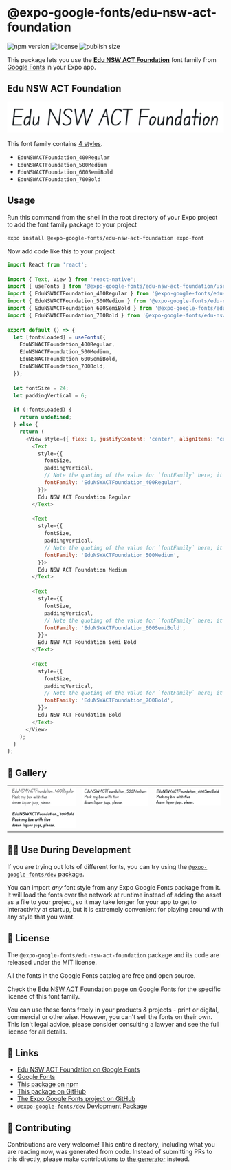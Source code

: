 # @expo-google-fonts/edu-nsw-act-foundation

![npm version](https://flat.badgen.net/npm/v/@expo-google-fonts/edu-nsw-act-foundation)
![license](https://flat.badgen.net/github/license/expo/google-fonts)
![publish size](https://flat.badgen.net/packagephobia/install/@expo-google-fonts/edu-nsw-act-foundation)

This package lets you use the [**Edu NSW ACT Foundation**](https://fonts.google.com/specimen/Edu+NSW+ACT+Foundation) font family from [Google Fonts](https://fonts.google.com/) in your Expo app.

## Edu NSW ACT Foundation

![Edu NSW ACT Foundation](./font-family.png)

This font family contains [4 styles](#-gallery).

- `EduNSWACTFoundation_400Regular`
- `EduNSWACTFoundation_500Medium`
- `EduNSWACTFoundation_600SemiBold`
- `EduNSWACTFoundation_700Bold`

## Usage

Run this command from the shell in the root directory of your Expo project to add the font family package to your project
```sh
expo install @expo-google-fonts/edu-nsw-act-foundation expo-font
```

Now add code like this to your project
```js
import React from 'react';

import { Text, View } from 'react-native';
import { useFonts } from '@expo-google-fonts/edu-nsw-act-foundation/useFonts';
import { EduNSWACTFoundation_400Regular } from '@expo-google-fonts/edu-nsw-act-foundation/400Regular';
import { EduNSWACTFoundation_500Medium } from '@expo-google-fonts/edu-nsw-act-foundation/500Medium';
import { EduNSWACTFoundation_600SemiBold } from '@expo-google-fonts/edu-nsw-act-foundation/600SemiBold';
import { EduNSWACTFoundation_700Bold } from '@expo-google-fonts/edu-nsw-act-foundation/700Bold';

export default () => {
  let [fontsLoaded] = useFonts({
    EduNSWACTFoundation_400Regular,
    EduNSWACTFoundation_500Medium,
    EduNSWACTFoundation_600SemiBold,
    EduNSWACTFoundation_700Bold,
  });

  let fontSize = 24;
  let paddingVertical = 6;

  if (!fontsLoaded) {
    return undefined;
  } else {
    return (
      <View style={{ flex: 1, justifyContent: 'center', alignItems: 'center' }}>
        <Text
          style={{
            fontSize,
            paddingVertical,
            // Note the quoting of the value for `fontFamily` here; it expects a string!
            fontFamily: 'EduNSWACTFoundation_400Regular',
          }}>
          Edu NSW ACT Foundation Regular
        </Text>

        <Text
          style={{
            fontSize,
            paddingVertical,
            // Note the quoting of the value for `fontFamily` here; it expects a string!
            fontFamily: 'EduNSWACTFoundation_500Medium',
          }}>
          Edu NSW ACT Foundation Medium
        </Text>

        <Text
          style={{
            fontSize,
            paddingVertical,
            // Note the quoting of the value for `fontFamily` here; it expects a string!
            fontFamily: 'EduNSWACTFoundation_600SemiBold',
          }}>
          Edu NSW ACT Foundation Semi Bold
        </Text>

        <Text
          style={{
            fontSize,
            paddingVertical,
            // Note the quoting of the value for `fontFamily` here; it expects a string!
            fontFamily: 'EduNSWACTFoundation_700Bold',
          }}>
          Edu NSW ACT Foundation Bold
        </Text>
      </View>
    );
  }
};

```

## 🔡 Gallery


||||
|-|-|-|
|![EduNSWACTFoundation_400Regular](.//400Regular/EduNSWACTFoundation_400Regular.ttf.png)|![EduNSWACTFoundation_500Medium](.//500Medium/EduNSWACTFoundation_500Medium.ttf.png)|![EduNSWACTFoundation_600SemiBold](.//600SemiBold/EduNSWACTFoundation_600SemiBold.ttf.png)||
|![EduNSWACTFoundation_700Bold](.//700Bold/EduNSWACTFoundation_700Bold.ttf.png)||||


## 👩‍💻 Use During Development

If you are trying out lots of different fonts, you can try using the [`@expo-google-fonts/dev` package](https://github.com/freeboub/google-fonts/tree/master/font-packages/dev#readme).

You can import *any* font style from any Expo Google Fonts package from it. It will load the fonts
over the network at runtime instead of adding the asset as a file to your project, so it may take longer
for your app to get to interactivity at startup, but it is extremely convenient
for playing around with any style that you want.

## 📖 License

The `@expo-google-fonts/edu-nsw-act-foundation` package and its code are released under the MIT license.

All the fonts in the Google Fonts catalog are free and open source.

Check the [Edu NSW ACT Foundation page on Google Fonts](https://fonts.google.com/specimen/Edu+NSW+ACT+Foundation) for the specific license of this font family.

You can use these fonts freely in your products & projects - print or digital, commercial or otherwise. However, you can't sell the fonts on their own. This isn't legal advice, please consider consulting a lawyer and see the full license for all details.

## 🔗 Links

- [Edu NSW ACT Foundation on Google Fonts](https://fonts.google.com/specimen/Edu+NSW+ACT+Foundation)
- [Google Fonts](https://fonts.google.com/)
- [This package on npm](https://www.npmjs.com/package/@expo-google-fonts/edu-nsw-act-foundation)
- [This package on GitHub](https://github.com/freeboub/google-fonts/tree/master/font-packages/edu-nsw-act-foundation)
- [The Expo Google Fonts project on GitHub](https://github.com/freeboub/google-fonts)
- [`@expo-google-fonts/dev` Devlopment Package](https://github.com/freeboub/google-fonts/tree/master/font-packages/dev)

## 🤝 Contributing

Contributions are very welcome! This entire directory, including what you are reading now, was generated from code. Instead of submitting PRs to this directly, please make contributions to [the generator](https://github.com/freeboub/google-fonts/tree/master/packages/generator) instead.
